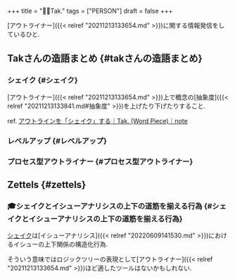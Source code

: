 +++
title = "👨🏼Tak."
tags = ["PERSON"]
draft = false
+++

[アウトライナー]({{< relref "20211213133654.md" >}})に関する情報発信をしているひと.


## Takさんの造語まとめ {#takさんの造語まとめ}


### シェイク {#シェイク}

[アウトライナー]({{< relref "20211213133654.md" >}})上で概念の[抽象度]({{< relref "20211213133841.md#抽象度" >}})を上げたり下げたりすること.

ref. [アウトラインを「シェイク」する｜Tak. (Word Piece)｜note](https://note.com/takwordpiece/n/n25145ede2165)


### レベルアップ {#レベルアップ}


### プロセス型アウトライナー {#プロセス型アウトライナー}


## Zettels {#zettels}


### 🎓シェイクとイシューアナリシスの上下の道筋を揃える行為 {#シェイクとイシューアナリシスの上下の道筋を揃える行為}

[シェイク](#シェイク)は[イシューアナリシス]({{< relref "20220609141530.md" >}})におけるイシューの上下関係の構造化行為.

そういう意味ではロジックツリーの表現として[アウトライナー]({{< relref "20211213133654.md" >}})ほど適したツールはないかもしれない.
